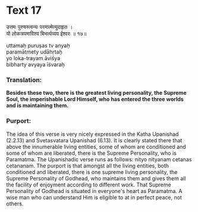 # Text 17

उत्तमः पुरुषस्त्वन्यः परमात्मेत्युदाहृतः ।  
यो लोकत्रयमाविश्य बिभर्त्यव्यय ईश्वरः ॥ १७॥

uttamaḥ puruṣas tv anyaḥ  
paramātmety udāhṛtaḥ  
yo loka-trayam āviśya  
bibharty avyaya īśvaraḥ



### Translation:

**Besides these two, there is the greatest living personality, the Supreme Soul, the imperishable Lord Himself, who has entered the three worlds and is maintaining them.**

### Purport:

The idea of this verse is very nicely expressed in the Katha Upanishad (2.2.13) and Svetasvatara Upanishad (6.13). It is clearly stated there that above the innumerable living entities, some of whom are conditioned and some of whom are liberated, there is the Supreme Personality, who is Paramatma. The Upanishadic verse runs as follows: nityo nityanam cetanas cetananam. The purport is that amongst all the living entities, both conditioned and liberated, there is one supreme living personality, the Supreme Personality of Godhead, who maintains them and gives them all the facility of enjoyment according to different work. That Supreme Personality of Godhead is situated in everyone's heart as Paramatma. A wise man who can understand Him is eligible to at in perfect peace, not others.